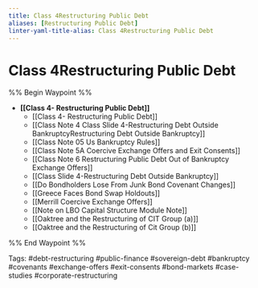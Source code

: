 ```yaml
---
title: Class 4Restructuring Public Debt
aliases: [Restructuring Public Debt]
linter-yaml-title-alias: Class 4Restructuring Public Debt
---
```


# Class 4Restructuring Public Debt
%% Begin Waypoint %%
- **[[Class 4- Restructuring Public Debt]]**
	- [[Class 4- Restructuring Public Debt]]
	- [[Class Note 4 Class Slide 4-Restructuring Debt Outside BankruptcyRestructuring Debt Outside Bankruptcy]]
	- [[Class Note 05 Us Bankruptcy Rules]]
	- [[Class Note 5A Coercive Exchange Offers and Exit Consents]]
	- [[Class Note 6 Restructuring Public Debt Out of Bankruptcy Exchange Offers]]
	- [[Class Slide 4-Restructuring Debt Outside Bankruptcy]]
	- [[Do Bondholders Lose From Junk Bond Covenant Changes]]
	- [[Greece Faces Bond Swap Holdouts]]
	- [[Merrill Coercive Exchange Offers]]
	- [[Note on LBO Capital Structure Module Note]]
	- [[Oaktree and the Restructuring of CIT Group (a)]]
	- [[Oaktree and the Restructuring of Cit Group (b)]]

%% End Waypoint %%

Tags: #debt-restructuring #public-finance #sovereign-debt #bankruptcy #covenants #exchange-offers #exit-consents #bond-markets #case-studies #corporate-restructuring
